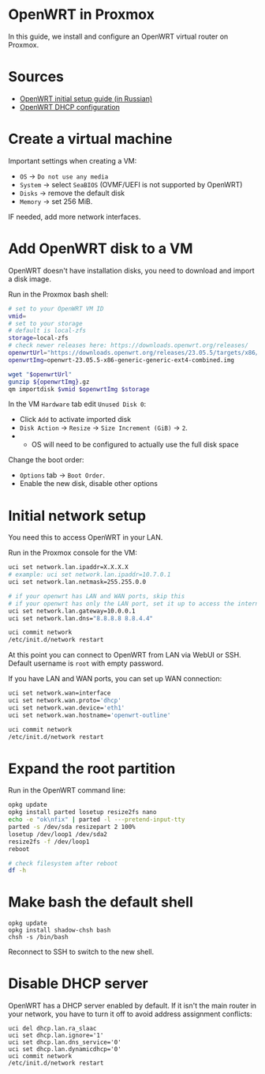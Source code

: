 
# OpenWRT in Proxmox

In this guide, we install and configure an OpenWRT virtual router on Proxmox.

# Sources

- [OpenWRT initial setup guide (in Russian)](https://kiberlis.ru/proxmox-openwrt/)
- [OpenWRT DHCP configuration](https://openwrt.org/docs/guide-user/base-system/dhcp)

# Create a virtual machine

Important settings when creating a VM:

- `OS` → `Do not use any media`
- `System` → select `SeaBIOS` (OVMF/UEFI is not supported by OpenWRT)
- `Disks` → remove the default disk
- `Memory` → set 256 MiB.

IF needed, add more network interfaces.

# Add OpenWRT disk to a VM

OpenWRT doesn't have installation disks,
you need to download and import a disk image.

Run in the Proxmox bash shell:

```bash
# set to your OpenWRT VM ID
vmid=
# set to your storage
# default is local-zfs
storage=local-zfs
# check newer releases here: https://downloads.openwrt.org/releases/
openwrtUrl="https://downloads.openwrt.org/releases/23.05.5/targets/x86/generic/openwrt-23.05.5-x86-generic-generic-ext4-combined.img.gz"
openwrtImg=openwrt-23.05.5-x86-generic-generic-ext4-combined.img

wget "$openwrtUrl"
gunzip ${openwrtImg}.gz
qm importdisk $vmid $openwrtImg $storage
```

In the VM `Hardware` tab edit `Unused Disk 0`:

- Click `Add` to activate imported disk
- `Disk Action` → `Resize` → `Size Increment (GiB)` → `2`.
- - OS will need to be configured to actually use the full disk space

Change the boot order:

- `Options` tab → `Boot Order`.
- Enable the new disk, disable other options

# Initial network setup

You need this to access OpenWRT in your LAN.

Run in the Proxmox console for the VM:

```bash
uci set network.lan.ipaddr=X.X.X.X
# example: uci set network.lan.ipaddr=10.7.0.1
uci set network.lan.netmask=255.255.0.0

# if your openwrt has LAN and WAN ports, skip this
# if your openwrt has only the LAN port, set it up to access the internet
uci set network.lan.gateway=10.0.0.1
uci set network.lan.dns="8.8.8.8 8.8.4.4"

uci commit network
/etc/init.d/network restart
```

At this point you can connect to OpenWRT from LAN via WebUI or SSH.
Default username is `root` with empty password.

If you have LAN and WAN ports, you can set up WAN connection:

```bash
uci set network.wan=interface
uci set network.wan.proto='dhcp'
uci set network.wan.device='eth1'
uci set network.wan.hostname='openwrt-outline'

uci commit network
/etc/init.d/network restart
```

# Expand the root partition

Run in the OpenWRT command line:

```bash
opkg update
opkg install parted losetup resize2fs nano
echo -e "ok\nfix" | parted -l ---pretend-input-tty
parted -s /dev/sda resizepart 2 100%
losetup /dev/loop1 /dev/sda2
resize2fs -f /dev/loop1
reboot

# check filesystem after reboot
df -h
```

# Make bash the default shell

```shell
opkg update
opkg install shadow-chsh bash
chsh -s /bin/bash
```

Reconnect to SSH to switch to the new shell.

# Disable DHCP server

OpenWRT has a DHCP server enabled by default. If it isn't the main router in your network,
you have to turn it off to avoid address assignment conflicts:

```shell
uci del dhcp.lan.ra_slaac
uci set dhcp.lan.ignore='1'
uci set dhcp.lan.dns_service='0'
uci set dhcp.lan.dynamicdhcp='0'
uci commit network
/etc/init.d/network restart
```
